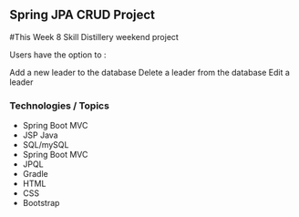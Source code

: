 ## Spring JPA CRUD Project
#This Week 8 Skill Distillery weekend project

Users have the option to :

Add a new leader to the database
Delete a leader from the database
Edit a leader

### Technologies / Topics
* Spring Boot MVC
* JSP Java 
* SQL/mySQL
* Spring Boot MVC
* JPQL
* Gradle 
* HTML
* CSS
* Bootstrap 
